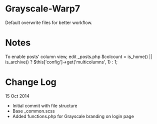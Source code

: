 Grayscale-Warp7
===============

Default overwrite files for better workflow.

# Notes
To enable posts' column view, edit _posts.php
  $colcount = is_home() || is_archive() ? $this['config']->get('multicolumns', 1) : 1;

# Change Log
15 Oct 2014
- Initial commit with file structure
- Base _common.scss
- Added functions.php for Grayscale branding on login page
